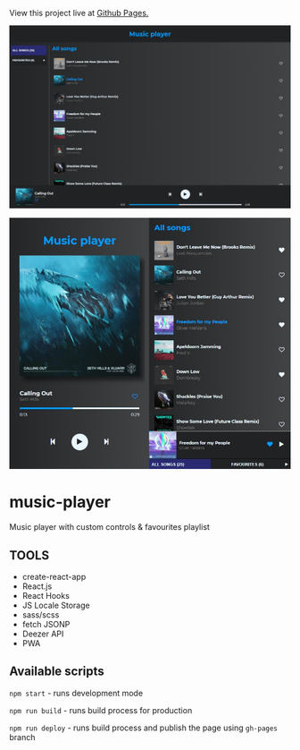 View this project live at [Github Pages.](https://jarek-janowski.github.io/music-player/)

![cover](./gh/music-player-pc.jpg)

![cover](./gh/music-player-mobile.jpg)

# music-player

Music player with custom controls & favourites playlist

## TOOLS

- create-react-app
- React.js
- React Hooks
- JS Locale Storage
- sass/scss
- fetch JSONP
- Deezer API
- PWA

## Available scripts

`npm start` - runs development mode

`npm run build` - runs build process for production

`npm run deploy` - runs build process and publish the page using `gh-pages` branch